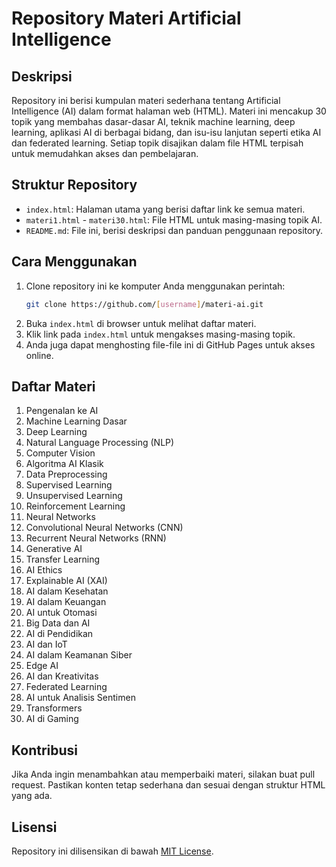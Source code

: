 # Repository Materi Artificial Intelligence

## Deskripsi
Repository ini berisi kumpulan materi sederhana tentang Artificial Intelligence (AI) dalam format halaman web (HTML). Materi ini mencakup 30 topik yang membahas dasar-dasar AI, teknik machine learning, deep learning, aplikasi AI di berbagai bidang, dan isu-isu lanjutan seperti etika AI dan federated learning. Setiap topik disajikan dalam file HTML terpisah untuk memudahkan akses dan pembelajaran.

## Struktur Repository
- `index.html`: Halaman utama yang berisi daftar link ke semua materi.
- `materi1.html` - `materi30.html`: File HTML untuk masing-masing topik AI.
- `README.md`: File ini, berisi deskripsi dan panduan penggunaan repository.

## Cara Menggunakan
1. Clone repository ini ke komputer Anda menggunakan perintah:
   ```bash
   git clone https://github.com/[username]/materi-ai.git
   ```
2. Buka `index.html` di browser untuk melihat daftar materi.
3. Klik link pada `index.html` untuk mengakses masing-masing topik.
4. Anda juga dapat menghosting file-file ini di GitHub Pages untuk akses online.

## Daftar Materi
1. Pengenalan ke AI
2. Machine Learning Dasar
3. Deep Learning
4. Natural Language Processing (NLP)
5. Computer Vision
6. Algoritma AI Klasik
7. Data Preprocessing
8. Supervised Learning
9. Unsupervised Learning
10. Reinforcement Learning
11. Neural Networks
12. Convolutional Neural Networks (CNN)
13. Recurrent Neural Networks (RNN)
14. Generative AI
15. Transfer Learning
16. AI Ethics
17. Explainable AI (XAI)
18. AI dalam Kesehatan
19. AI dalam Keuangan
20. AI untuk Otomasi
21. Big Data dan AI
22. AI di Pendidikan
23. AI dan IoT
24. AI dalam Keamanan Siber
25. Edge AI
26. AI dan Kreativitas
27. Federated Learning
28. AI untuk Analisis Sentimen
29. Transformers
30. AI di Gaming

## Kontribusi
Jika Anda ingin menambahkan atau memperbaiki materi, silakan buat pull request. Pastikan konten tetap sederhana dan sesuai dengan struktur HTML yang ada.

## Lisensi
Repository ini dilisensikan di bawah [MIT License](LICENSE).
